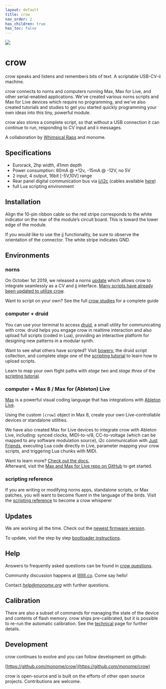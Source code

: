 ```yaml
---
layout: default
title: crow
nav_order: 2
has_children: true
has_toc: false
---
```


![](images/crow.jpg)

# crow

crow speaks and listens and remembers bits of text. A scriptable USB-CV-ii machine.

crow connects to norns and computers running Max, Max for Live, and other serial-enabled applications. We've created various norns scripts and Max for Live devices which require no programming, and we've also created tutorials and studies to get you started quickly programming your own ideas into this tiny, powerful module.

crow also stores a complete script, so that without a USB connection it can continue to run, responding to CV input and ii messages.

A collaboration by [Whimsical Raps](https://www.whimsicalraps.com) and monome.


## Specifications

- Eurorack, 2hp width, 41mm depth
- Power consumption: 60mA @ +12v, -15mA @ -12V, no 5V
- 2 input, 4 output, 16bit [-5V,10V] range
- Rear panel digital communication bus via [ii/i2c](/docs/ansible/i2c/#what-is-i2c--ii) (cables available [here](https://www.adafruit.com/product/266))
- full Lua scripting environment


## Installation

Align the 10-pin ribbon cable so the red stripe corresponds to the white indicator on the rear of the module’s circuit board. This is toward the lower edge of the module.

If you would like to use the [ii](/docs/modular/ii) functionality, be sure to observe the orientation of the connector. The white stripe indicates GND.

## Environments

### norns

On October 1st 2019, we released a norns [update](../norns/#update) which allows crow to integrate seamlessly as a CV and [ii](/docs/modular/ii) interface. [Many scripts have already been updated to utilize crow](https://llllllll.co/search?expanded=true&q=tags%3Acrow%2Bnorns%20order%3Alatest).

Want to script on your own? See the full [crow studies](norns) for a complete guide

### computer + druid

You can use your terminal to access [druid](druid), a small utility for communicating with crow. druid helps you engage crow in realtime interaction and also upload full scripts (coded in Lua), providing an interactive platform for designing new patterns in a modular synth.

Want to see what others have scripted? Visit [bowery](https://github.com/monome/bowery), the druid script collection, and complete *stage one* of the [scripting tutorial](scripting) to learn how to upload scripts.

Learn to map your own flight paths with *stage two* and *stage three* of the [scripting tutorial](scripting).

### computer + Max 8 / Max for (Ableton) Live

[Max](https://cycling74.com) is a powerful visual coding language that has integrations with [Ableton Live](https://www.ableton.com/en/live/max-for-live/).

Using the custom `[crow]` object in Max 8, create your own Live-controllable devices or standalone utilities.

We have also created Max for Live devices to integrate crow with Ableton Live, including: synced clocks, MIDI-to-v/8, CC-to-voltage (which can be mapped to any software modulation source), i2c communication with [Just Friends](https://www.whimsicalraps.com/products/just-friends?variant=5586981781533), executing Lua code directly in Live, parameter mapping your crow scripts, and triggering Lua chunks with MIDI.

Want to learn more? [Check out the docs.](/docs/crow/max-m4l/)  
Afterward, visit the [Max and Max for Live repo on GitHub](https://github.com/monome/crow-max) to get started.

### scripting reference

If you are writing or modifying norns apps, standalone scripts, or Max patches, you will want to become fluent in the language of the birds. Visit the [scripting reference](reference) to become a crow whisperer

## Updates

We are working all the time. Check out the [newest firmware version](https://github.com/monome/crow/releases/latest).

To update, visit the step by step [bootloader instructions](update).

## Help

Answers to frequently asked questions can be found in [crow questions](faq).

Community discussion happens at [llllllll.co](https://llllllll.co). Come say hello!

Contact *help@monome.org* with further questions.

## Calibration

There are also a subset of commands for managing the state of the device and contents of flash memory. crow ships pre-calibrated, but it is possible to re-run the automatic calibration.
See the [technical](technical) page for further details.


## Development

crow continues to evolve and you can follow development on github:

[https://github.com/monome/crow](https://github.com/monome/crow)

crow is open-source and is built on the efforts of other open source projects. Contributions are welcome.

